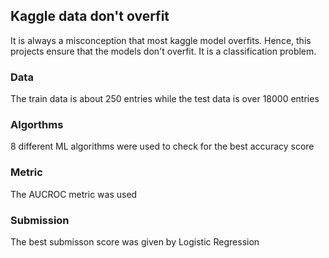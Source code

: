 ## Kaggle data don't overfit
It is always a misconception that most kaggle model overfits. Hence, this projects ensure that the models don't overfit. It is a classification problem.

### Data
The train data is about 250 entries while the test data is over 18000 entries

### Algorthms
8 different ML algorithms were used to check for the best accuracy score

### Metric
The AUCROC metric was used

### Submission
The best submisson score was given by Logistic Regression